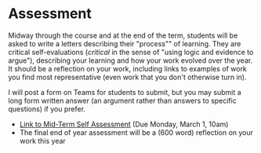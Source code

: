 # Assessment

Midway through the course and at the end of the term, students will be asked to write a letters describing their "process"" of learning. They are critical self-evaluations (_critical_ in the sense of "using logic and evidence to argue"), describing your learning and how your work evolved over the year. It should be a reflection on your work, including links to examples of work you find most representative (even work that you don't otherwise turn in).

I will post a form on Teams for students to submit, but you may submit a long form written answer (an argument rather than answers to specific questions) if you prefer.

* [Link to Mid-Term Self Assessment](https://forms.office.com/Pages/ResponsePage.aspx?id=lRjZagbeXki8UfzhJsyFMHYe4bjIkPJLpePMoYTjyCNUMDFLSk4xTFpJRVBYVTFBSE1OWUNWMkdFMS4u)  (Due Monday, March 1, 10am)
* The final end of year assessment will be a (600 word) reflection on your work this year

